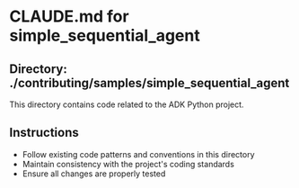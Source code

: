 # CLAUDE.md for simple_sequential_agent

## Directory: ./contributing/samples/simple_sequential_agent

This directory contains code related to the ADK Python project.

## Instructions
- Follow existing code patterns and conventions in this directory
- Maintain consistency with the project's coding standards
- Ensure all changes are properly tested
